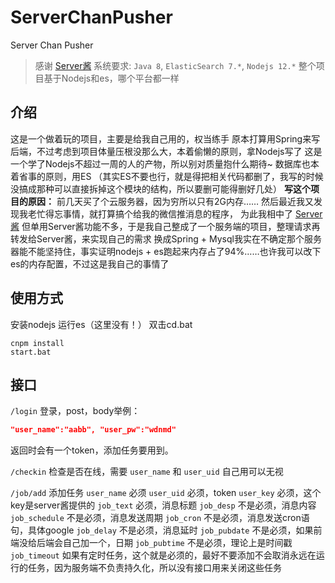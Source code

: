 # ServerChanPusher
 Server Chan Pusher

> 感谢 [Server酱](http://sc.ftqq.com/3.version)
> 系统要求: `Java 8`, `ElasticSearch 7.*`, `Nodejs 12.*`
> 整个项目基于Nodejs和es，哪个平台都一样

## 介绍
这是一个做着玩的项目，主要是给我自己用的，权当练手
原本打算用Spring来写后端，不过考虑到项目体量压根没那么大，本着偷懒的原则，拿Nodejs写了
这是一个学了Nodejs不超过一周的人的产物，所以别对质量抱什么期待~
数据库也本着省事的原则，用ES
（其实ES不要也行，就是得把相关代码都删了，我写的时候没搞成那种可以直接拆掉这个模块的结构，所以要删可能得删好几处）
**写这个项目的原因：**
前几天买了个云服务器，因为穷所以只有2G内存……
然后最近我又发现我老忙得忘事情，就打算搞个给我的微信推消息的程序，
为此我相中了 [Server酱](http://sc.ftqq.com/3.version)
但单用Server酱功能不多，于是我自己整成了一个服务端的项目，整理请求再转发给Server酱，来实现自己的需求
换成Spring + Mysql我实在不确定那个服务器能不能坚持住，事实证明nodejs + es跑起来内存占了94%……也许我可以改下es的内存配置，不过这是我自己的事情了

## 使用方式
安装nodejs
运行es（这里没有！）
双击cd.bat
```
cnpm install
start.bat
```

## 接口
`/login` 
登录，post，body举例： 
``` json
"user_name":"aabb", "user_pw":"wdnmd"
```
返回时会有一个token，添加任务要用到。

`/checkin` 
检查是否在线，需要 `user_name` 和 `user_uid` 自己用可以无视

`/job/add` 
添加任务
`user_name` 必须
`user_uid` 必须，token
`user_key` 必须，这个key是server酱提供的
`job_text` 必须，消息标题
`job_desp` 不是必须，消息内容
`job_schedule` 不是必须，消息发送周期
`job_cron` 不是必须，消息发送cron语句，具体google
`job_delay` 不是必须，消息延时
`job_pubdate` 不是必须，如果前端没给后端会自己加一个，日期
`job_pubtime` 不是必须，理论上是时间戳
`job_timeout` 如果有定时任务，这个就是必须的，最好不要添加不会取消永远在运行的任务，因为服务端不负责持久化，所以没有接口用来关闭这些任务
